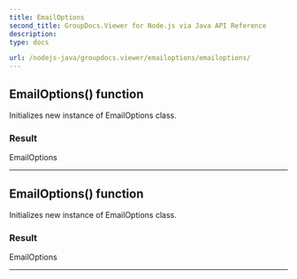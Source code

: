 ```yaml
---
title: EmailOptions
second_title: GroupDocs.Viewer for Node.js via Java API Reference
description: 
type: docs

url: /nodejs-java/groupdocs.viewer/emailoptions/emailoptions/
---
```


## EmailOptions() function

 Initializes new instance of  EmailOptions class.
 

### Result
EmailOptions


---


## EmailOptions() function

 Initializes new instance of  EmailOptions class.
 

### Result
EmailOptions


---


